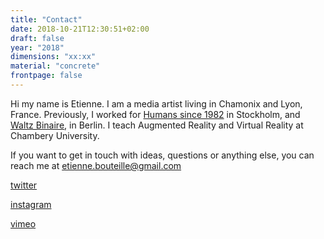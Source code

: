```yaml
---
title: "Contact"
date: 2018-10-21T12:30:51+02:00
draft: false
year: "2018"
dimensions: "xx:xx"
material: "concrete"
frontpage: false
---
```


Hi my name is Etienne. I am a media artist living in Chamonix and Lyon, France. Previously, I worked for [Humans since 1982](https://www.humanssince1982.com/) in Stockholm, and [Waltz Binaire](https://waltzbinaire.com/), in Berlin.
I teach Augmented Reality and Virtual Reality at Chambery University.

If you want to get in touch with ideas, questions or anything else, you can reach me at etienne.bouteille@gmail.com


[twitter](https://twitter.com/bouteillax)

[instagram](https://www.instagram.com/bouteillax/)

[vimeo](https://vimeo.com/user9596519)
